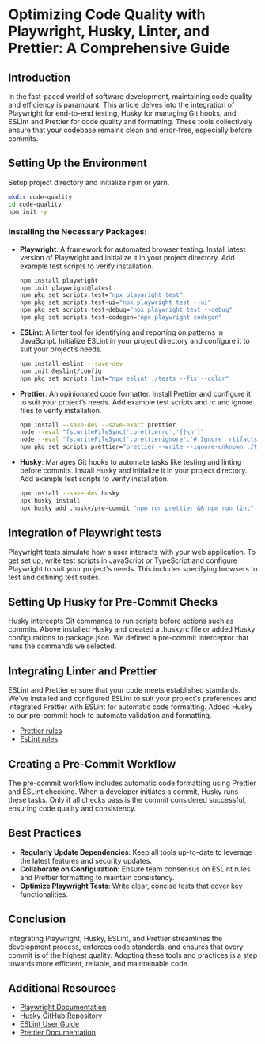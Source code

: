 # Optimizing Code Quality with Playwright, Husky, Linter, and Prettier: A Comprehensive Guide

## Introduction

In the fast-paced world of software development, maintaining code quality and efficiency is paramount. This article delves into the integration of Playwright for end-to-end testing, Husky for managing Git hooks, and ESLint and Prettier for code quality and formatting. These tools collectively ensure that your codebase remains clean and error-free, especially before commits.

## Setting Up the Environment

Setup project directory and initialize npm or yarn.

```bash
mkdir code-quality
cd code-quality
npm init -y
```

### Installing the Necessary Packages:

-   **Playwright**: A framework for automated browser testing. Install latest version of Playwright and initialize it in your project directory. Add example test scripts to verify installation.

    ```bash
    npm install playwright
    npm init playwright@latest
    npm pkg set scripts.test="npx playwright test"
    npm pkg set scripts.test-ui="npx playwright test --ui"
    npm pkg set scripts.test-debug="npx playwright test --debug"
    npm pkg set scripts.test-codegen="npx playwright codegen"
    ```

-   **ESLint**: A linter tool for identifying and reporting on patterns in JavaScript. Initialize ESLint in your project directory and configure it to suit your project’s needs.

    ```bash
    npm install eslint --save-dev
    npm init @eslint/config
    npm pkg set scripts.lint="npx eslint ./tests --fix --color"
    ```

-   **Prettier**: An opinionated code formatter. Install Prettier and configure it to suit your project’s needs. Add example test scripts and rc and ignore files to verify installation.

    ```bash
    npm install --save-dev --save-exact prettier
    node --eval "fs.writeFileSync('.prettierrc','{}\n')"
    node --eval "fs.writeFileSync('.prettierignore','# Ignore  rtifacts:\nbuild')"
    npm pkg set scripts.prettier="prettier --write --ignore-unknown ./tests"
    ```

-   **Husky**: Manages Git hooks to automate tasks like testing and linting before commits. Install Husky and initialize it in your project directory. Add example test scripts to verify installation.

    ```bash
    npm install --save-dev husky
    npx husky install
    npx husky add .husky/pre-commit "npm run prettier && npm run lint"
    ```

## Integration of Playwright tests

Playwright tests simulate how a user interacts with your web application. To get set up, write test scripts in JavaScript or TypeScript and configure Playwright to suit your project's needs. This includes specifying browsers to test and defining test suites.

## Setting Up Husky for Pre-Commit Checks

Husky intercepts Git commands to run scripts before actions such as commits. Above installed Husky and created a .huskyrc file or added Husky configurations to package.json. We defined a pre-commit interceptor that runs the commands we selected.

## Integrating Linter and Prettier

ESLint and Prettier ensure that your code meets established standards. We've installed and configured ESLint to suit your project's preferences and integrated Prettier with ESLint for automatic code formatting. Added Husky to our pre-commit hook to automate validation and formatting.

-   [Prettier rules](https://prettier.io/docs/en/options.html)
-   [EsLint rules](https://eslint.org/docs/latest/rules/)

## Creating a Pre-Commit Workflow

The pre-commit workflow includes automatic code formatting using Prettier and ESLint checking. When a developer initiates a commit, Husky runs these tasks. Only if all checks pass is the commit considered successful, ensuring code quality and consistency.

## Best Practices

-   **Regularly Update Dependencies**: Keep all tools up-to-date to leverage the latest features and security updates.
-   **Collaborate on Configuration**: Ensure team consensus on ESLint rules and Prettier formatting to maintain consistency.
-   **Optimize Playwright Tests**: Write clear, concise tests that cover key functionalities.

## Conclusion

Integrating Playwright, Husky, ESLint, and Prettier streamlines the development process, enforces code standards, and ensures that every commit is of the highest quality. Adopting these tools and practices is a step towards more efficient, reliable, and maintainable code.

## Additional Resources

-   [Playwright Documentation](https://playwright.dev/)
-   [Husky GitHub Repository](https://github.com/typicode/husky)
-   [ESLint User Guide](https://eslint.org/docs/user-guide/)
-   [Prettier Documentation](https://prettier.io/docs/en/index.html)
